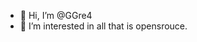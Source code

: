 - 👋 Hi, I’m @GGre4
- 👀 I’m interested in all that is opensrouce.

<!---
GGre4/GGre4 is a ✨ special ✨ repository because its `README.md` (this file) appears on your GitHub profile.
You can click the Preview link to take a look at your changes.
--->
